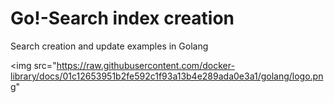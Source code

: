 # Go!-Search index creation
Search creation and update examples in Golang 

<img src="https://raw.githubusercontent.com/docker-library/docs/01c12653951b2fe592c1f93a13b4e289ada0e3a1/golang/logo.png"
